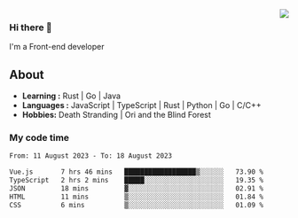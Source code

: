 <img align='right' src="https://github-readme-stats.vercel.app/api?username=strugglebak&show_icons=true">

### Hi there 👋

I'm a Front-end developer

## About

-  **Learning :** Rust | Go | Java
-  **Languages :** JavaScript | TypeScript | Rust | Python | Go | C/C++
-  **Hobbies:** Death Stranding | Ori and the Blind Forest

### My code time

<!--START_SECTION:waka-->

```txt
From: 11 August 2023 - To: 18 August 2023

Vue.js       7 hrs 46 mins   ██████████████████▒░░░░░░   73.90 %
TypeScript   2 hrs 2 mins    █████░░░░░░░░░░░░░░░░░░░░   19.35 %
JSON         18 mins         ▓░░░░░░░░░░░░░░░░░░░░░░░░   02.91 %
HTML         11 mins         ▒░░░░░░░░░░░░░░░░░░░░░░░░   01.84 %
CSS          6 mins          ▒░░░░░░░░░░░░░░░░░░░░░░░░   01.09 %
```

<!--END_SECTION:waka-->

